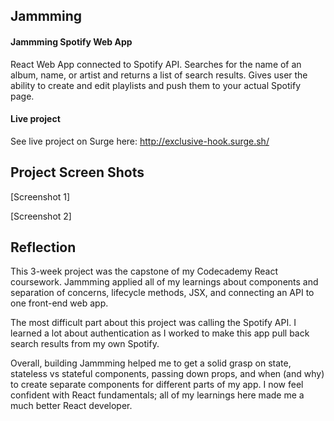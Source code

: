 ## Jammming

#### Jammming Spotify Web App

React Web App connected to Spotify API.  Searches for the name of an album, name, or artist and returns a list of search results.  Gives user the ability to create and edit playlists and push them to your actual Spotify page.

#### Live project

See live project on Surge here: http://exclusive-hook.surge.sh/

## Project Screen Shots
[Screenshot 1]

[Screenshot 2]

## Reflection

This 3-week project was the capstone of my Codecademy React coursework.  Jammming applied all of my learnings about components and separation of concerns, lifecycle methods, JSX, and connecting an API to one front-end web app.

The most difficult part about this project was calling the Spotify API.  I learned a lot about authentication as I worked to make this app pull back search results from my own Spotify.

Overall, building Jammming helped me to get a solid grasp on state, stateless vs stateful components, passing down props, and when (and why) to create separate components for different parts of my app.  I now feel confident with React fundamentals; all of my learnings here made me a much better React developer.
